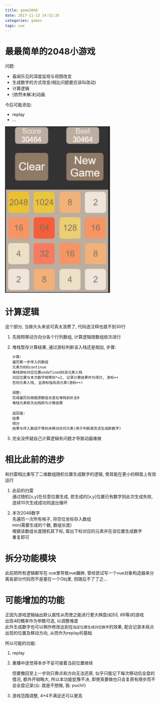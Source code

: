 ```yaml
---
title: game2048
date: 2017-11-13 14:52:35
categories: games
tags: vue
---
```

# 最最简单的2048小游戏

问题:

* 喜闻乐见的深度监视与视图改变
* 生成数字的方式改变(相比问题更应该叫改动)
* 计算逻辑
* [依然未解决]动画

今后可能添加:

* replay
* ...

![2048](/images/game2048.png)

<!-- more -->

# 计算逻辑

这个部分, 当做大头来说可真太浪费了, 代码连注释也就不到30行

1. 先按照移动方向分各个行列数组, 计算逻辑按数组依次进行
2. 堆栈暂存计算结果, 通过游标判断该入栈还是相加, 步骤:

    ```md
    计算:
    遍历第一步传入的数组
    元素为0则continue
    堆栈游标对应位置undefined则该元素入栈
    对应位置与本次数字相等则*=2, 记录计算结果作为得分, 游标++
    否则元素入栈, 且游标指向该元素(游标++)

    调整:
    完成遍历后根据源数组长度在堆栈前补全0
    堆栈元素依次出栈即为计算结果

    返回值:
    结果
    得分
    结果与传入数组不等则未移动任何元素(用于判断是否该生成新数字)
    ```

3. 完全没怀疑自己计算逻辑有问题才导致动画难做

# 相比此前的进步

和扫雷相比重写了二维数组随机位置生成数字的逻辑, 使其能在更小的棋盘上有效运行

1. 此前的扫雷  
    通过随机[x,y]在任意位置生成, 若生成的[x,y]位置已有数字则此次生成失败, 连续10次生成成功则退出循环

2. 本次2048数字  
    先遍历一次所有格子, 将空位坐标存入数组  
    min(需要生成的个数, 数组长度)  
    根据该数组长度随机其下标, 取出下标对应的元素并在该位置生成数字  
    重复即可

# 拆分功能模块

此前把所有逻辑都写在.vue里导致vue臃肿, 曾经尝试写一个vue对象构造器来分离各部分代码而不是塞在一个Obj里, 但随后不了了之...

# 可能增加的功能

正因为游戏逻辑抽出默认属性从而使之能进行更大棋盘(如5*5, 6*6等)的游戏  
出现4的概率作为参数可选, 以调整难度  
此外生成数字也可以稍作修改达到在`指定位置生成对应数字`的效果, 配合记录本局点出现的位置及移动方向, 从而作为replay的基础

所以可能的功能:

1. replay
2. 重播中途觉得本步不妥可接着当前位置继续

    但要撤回至上一步则只靠点和方向无法还原, 似乎只能记下每次移动后全盘的情况, 额外开销略大, 所以本功能犹豫不决, 即使真要做也只会复原有限步而不会全盘记录(众: 就是不想做, 我: puchi!)

3. 游戏范围调整, 4*4不满足还可以更高

